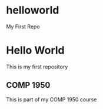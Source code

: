 helloworld
==========

My First Repo

# Hello World

This is my first repository

## COMP 1950

This is part of my COMP 1950 course
